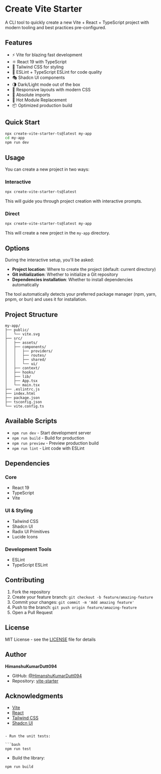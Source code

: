 # Create Vite Starter

A CLI tool to quickly create a new Vite + React + TypeScript project with modern tooling and best practices pre-configured.

## Features

- ⚡️ Vite for blazing fast development
- ⚛️ React 19 with TypeScript
- 🎨 Tailwind CSS for styling
- 🔧 ESLint + TypeScript ESLint for code quality
- 🎭 Shadcn UI components
- 🌗 Dark/Light mode out of the box
- 📱 Responsive layouts with modern CSS
- 🎯 Absolute imports
- 🔄 Hot Module Replacement
- 📦 Optimized production build

## Quick Start

```bash
npx create-vite-starter-ts@latest my-app
cd my-app
npm run dev
```

## Usage

You can create a new project in two ways:

### Interactive

```bash
npx create-vite-starter-ts@latest
```

This will guide you through project creation with interactive prompts.

### Direct

```bash
npx create-vite-starter-ts@latest my-app
```

This will create a new project in the `my-app` directory.

## Options

During the interactive setup, you'll be asked:

- **Project location**: Where to create the project (default: current directory)
- **Git initialization**: Whether to initialize a Git repository
- **Dependencies installation**: Whether to install dependencies automatically

The tool automatically detects your preferred package manager (npm, yarn, pnpm, or bun) and uses it for installation.

## Project Structure

```
my-app/
├── public/
│   └── vite.svg
├── src/
│   ├── assets/
│   ├── components/
│   │   ├── providers/
│   │   ├── routes/
│   │   ├── shared/
│   │   └── ui/
│   ├── context/
│   ├── hooks/
│   ├── lib/
│   ├── App.tsx
│   └── main.tsx
├── .eslintrc.js
├── index.html
├── package.json
├── tsconfig.json
└── vite.config.ts
```

## Available Scripts

- `npm run dev` - Start development server
- `npm run build` - Build for production
- `npm run preview` - Preview production build
- `npm run lint` - Lint code with ESLint

## Dependencies

### Core

- React 19
- TypeScript
- Vite

### UI & Styling

- Tailwind CSS
- Shadcn UI
- Radix UI Primitives
- Lucide Icons

### Development Tools

- ESLint
- TypeScript ESLint

## Contributing

1. Fork the repository
2. Create your feature branch: `git checkout -b feature/amazing-feature`
3. Commit your changes: `git commit -m 'Add amazing feature'`
4. Push to the branch: `git push origin feature/amazing-feature`
5. Open a Pull Request

## License

MIT License - see the [LICENSE](LICENSE) file for details

## Author

**HimanshuKumarDutt094**

- GitHub: [@HimanshuKumarDutt094](https://github.com/HimanshuKumarDutt094)
- Repository: [vite-starter](https://github.com/HimanshuKumarDutt094/vite-starter)

## Acknowledgments

- [Vite](https://vitejs.dev/)
- [React](https://reactjs.org/)
- [Tailwind CSS](https://tailwindcss.com/)
- [Shadcn UI](https://ui.shadcn.com/)

````

- Run the unit tests:

```bash
npm run test
````

- Build the library:

```bash
npm run build
```
